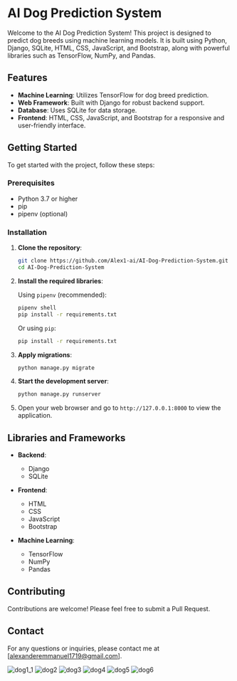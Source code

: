 # AI Dog Prediction System

Welcome to the AI Dog Prediction System! This project is designed to predict dog breeds using machine learning models. It is built using Python, Django, SQLite, HTML, CSS, JavaScript, and Bootstrap, along with powerful libraries such as TensorFlow, NumPy, and Pandas.

## Features

- **Machine Learning**: Utilizes TensorFlow for dog breed prediction.
- **Web Framework**: Built with Django for robust backend support.
- **Database**: Uses SQLite for data storage.
- **Frontend**: HTML, CSS, JavaScript, and Bootstrap for a responsive and user-friendly interface.

## Getting Started

To get started with the project, follow these steps:

### Prerequisites

- Python 3.7 or higher
- pip
- pipenv (optional)

### Installation

1. **Clone the repository**:

    ```bash
    git clone https://github.com/Alex1-ai/AI-Dog-Prediction-System.git
    cd AI-Dog-Prediction-System
    ```

2. **Install the required libraries**:

    Using `pipenv` (recommended):

    ```bash
    pipenv shell
    pip install -r requirements.txt
    ```

    Or using `pip`:

    ```bash
    pip install -r requirements.txt
    ```

3. **Apply migrations**:

    ```bash
    python manage.py migrate
    ```

4. **Start the development server**:

    ```bash
    python manage.py runserver
    ```

5. Open your web browser and go to `http://127.0.0.1:8000` to view the application.

## Libraries and Frameworks

- **Backend**:
  - Django
  - SQLite

- **Frontend**:
  - HTML
  - CSS
  - JavaScript
  - Bootstrap

- **Machine Learning**:
  - TensorFlow
  - NumPy
  - Pandas

## Contributing

Contributions are welcome! Please feel free to submit a Pull Request.

## Contact

For any questions or inquiries, please contact me at [alexanderemmanuel1719@gmail.com].

![dog1_1](https://github.com/user-attachments/assets/18c1eb9f-d3de-4f76-9a3c-2a8f60dcd71c)
![dog2](https://github.com/user-attachments/assets/96d7098f-e056-4014-8174-5af9d1c83c30)
![dog3](https://github.com/user-attachments/assets/e9139056-d699-42e8-9e56-e0ebf33a5cef)
![dog4](https://github.com/user-attachments/assets/ca5f0ef8-71e5-497d-be87-6f7cfebcf91f)
![dog5](https://github.com/user-attachments/assets/63332652-bacc-4d6a-9b4c-feda7dc422af)
![dog6](https://github.com/user-attachments/assets/4ab40472-ffd7-42ae-aeb5-ed0e74c887b9)
